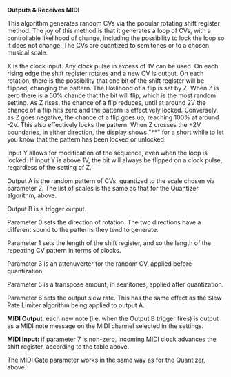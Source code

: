 
**Outputs & Receives MIDI**

This algorithm generates random CVs via the popular rotating shift
register method. The joy of this method is that it generates a loop of
CVs, with a controllable likelihood of change, including the
possibility to lock the loop so it does not change. The CVs are
quantized to semitones or to a chosen musical scale.
>
X is the clock input. Any clock pulse in excess of 1V can be used. On
each rising edge the shift register rotates and a new CV is output. On
each rotation, there is the possibility that one bit of the shift
register will be flipped, changing the pattern. The likelihood of a
flip is set by Z. When Z is zero there is a 50% chance that the bit
will flip, which is the most random setting. As Z rises, the chance of
a flip reduces, until at around 2V the chance of a flip hits zero and
the pattern is effectively locked. Conversely, as Z goes negative, the
chance of a flip goes up, reaching 100% at around -2V. This also
effectively locks the pattern. When Z crosses the ±2V boundaries, in
either direction, the display shows "\*\*" for a short while to let
you know that the pattern has been locked or unlocked.
>
Input Y allows for modification of the sequence, even when the loop is
locked. If input Y is above 1V, the bit will always be flipped on a
clock pulse, regardless of the setting of Z.

Output A is the random pattern of CVs, quantized to the scale chosen via parameter 2. The list of scales is the same as
that for the Quantizer algorithm, above.

Output B is a trigger output.

Parameter 0 sets the direction of rotation. The two directions have a different sound to the patterns they tend to
generate.

Parameter 1 sets the length of the shift register, and so the length of the repeating CV pattern in terms of clocks.

Parameter 3 is an attenuverter for the random CV, applied before quantization.

Parameter 5 is a transpose amount, in semitones, applied after quantization.

Parameter 6 sets the output slew rate. This has the same effect as the Slew Rate Limiter algorithm being applied to
output A.

**MIDI Output**: each new note (i.e. when the Output B trigger fires) is output as a MIDI note message on the MIDI
channel selected in the settings.

**MIDI Input:** if parameter 7 is non-zero, incoming MIDI clock advances the shift register, according to the table
above.

The MIDI Gate parameter works in the same way as for the Quantizer, above.
